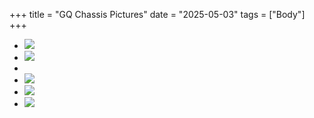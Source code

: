 +++
title = "GQ Chassis Pictures"
date = "2025-05-03"
tags = ["Body"]
+++

<style>
   article main.content { & hr {display: inline-block; width: 100%; margin: 0;}
   & ul {display: grid !important; grid-template-columns: repeat(3, auto); gap: 1em; list-style: none; width: 100%; padding: 0;}
   & img {object-fit: cover; padding: 0; height: unset; max-height: unset; width: 100%; max-width: unset; min-width: unset;} }
</style>

* [![][04]][04]
* [![][05]][05]
* 
* [![][01]][01]
* [![][02]][02]
* [![][03]][03]

[01]: gq-chassis-pictures-(180593865_1704269293078418_3848199442091391255_n).jpg
[02]: gq-chassis-pictures-(180619325_1704269336411747_3840168864856904141_n).jpg
[03]: gq-chassis-pictures-(180948025_1704269309745083_7242017665137285133_n).jpg
[04]: gq-chassis-pictures-(GQ_Chassis_Ute).jpg
[05]: gq-chassis-pictures-(GQ_Chassis_Wagon).jpg